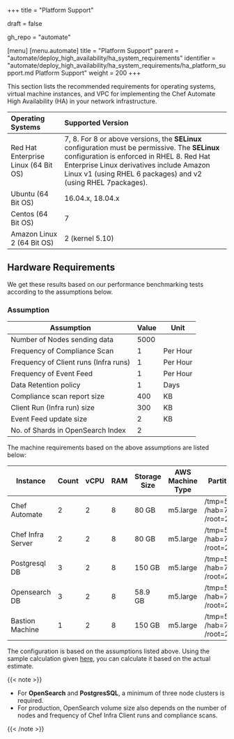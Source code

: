 +++
title = "Platform Support"

draft = false

gh_repo = "automate"

[menu]
  [menu.automate]
    title = "Platform Support"
    parent = "automate/deploy_high_availability/ha_system_requirements"
    identifier = "automate/deploy_high_availability/ha_system_requirements/ha_platform_support.md Platform Support"
    weight = 200
+++

This section lists the recommended requirements for operating systems, virtual machine instances, and VPC for implementing the Chef Automate High Availability (HA) in your network infrastructure.

| Operating Systems                        | Supported Version         |
| :--------------------------------------  | :-----------------------  |
| Red Hat Enterprise Linux (64 Bit OS)     | 7, 8. For 8 or above versions, the **SELinux** configuration must be permissive. The **SELinux** configuration is enforced in RHEL 8. Red Hat Enterprise Linux derivatives include Amazon Linux v1 (using RHEL 6 packages) and v2 (using RHEL 7packages). |
| Ubuntu (64 Bit OS)                       | 16.04.x, 18.04.x          |
| Centos (64 Bit OS)                       | 7                         |
| Amazon Linux 2 (64 Bit OS)               | 2 (kernel 5.10)           |

## Hardware Requirements

We get these results based on our performance benchmarking tests according to the assumptions below.

### Assumption
| Assumption                            | Value | Unit     |
|---------------------------------------|-------|----------|
| Number of Nodes sending data          | 5000  |          |
| Frequency of Compliance Scan          | 1     | Per Hour |
| Frequency of Client runs (Infra runs) | 1     | Per Hour |
| Frequency of Event Feed               | 1     | Per Hour |
| Data Retention policy                 | 1     | Days     |
| Compliance scan report size           | 400   | KB       |
| Client Run (Infra run) size           | 300   | KB       |
| Event Feed update size                | 2     | KB       |
| No. of Shards in OpenSearch Index     | 2     |

The machine requirements based on the above assumptions are listed below:

| Instance          | Count | vCPU | RAM | Storage Size | AWS Machine Type | Partition                |
|-------------------|-------|------|-----|--------------|------------------|--------------------------|
| Chef Automate     | 2     | 2    | 8   | 80 GB        | m5.large         |/tmp=5% /hab=75% /root=20%|
| Chef Infra Server | 2     | 2    | 8   | 80 GB        | m5.large         |/tmp=5% /hab=75% /root=20%|
| Postgresql DB     | 3     | 2    | 8   | 150 GB       | m5.large         |/tmp=5% /hab=75% /root=20%|
| Opensearch DB     | 3     | 2    | 8   | 58.9 GB      | m5.large         |/tmp=5% /hab=75% /root=20%|
| Bastion Machine   | 1     | 2    | 8   | 150 GB       | m5.large         |/tmp=5% /hab=75% /root=20%|

The configuration is based on the assumptions listed above. Using the sample calculation given [here](/calculator/automate_ha_hardware_calculator.xlsx), you can calculate it based on the actual estimate.

{{< note >}}

- For **OpenSearch** and **PostgresSQL**, a minimum of three node clusters is required.
- For production, OpenSearch volume size also depends on the number of nodes and frequency of Chef Infra Client runs and compliance scans.

{{< /note >}}
